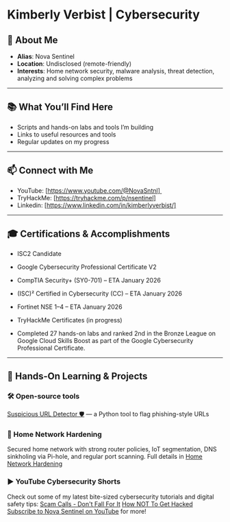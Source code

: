 # Kimberly Verbist | Cybersecurity 


## 📜 About Me
- **Alias**: Nova Sentinel
- **Location**: Undisclosed (remote-friendly)
- **Interests**: Home network security, malware analysis, threat detection, analyzing and solving complex problems

---


## 📚 What You’ll Find Here  

- Scripts and hands-on labs and tools I’m building  
- Links to useful resources and tools  
- Regular updates on my progress

---


## 📫 Connect with Me  

- YouTube: [https://www.youtube.com/@NovaSntnl] 
- TryHackMe: [https://tryhackme.com/p/nsentinel]
- Linkedin: [https://www.linkedin.com/in/kimberlyverbist/]

---


## 🎓 Certifications & Accomplishments
- ISC2 Candidate
- Google Cybersecurity Professional Certificate V2

- CompTIA Security+ (SY0-701) – ETA January 2026
- (ISC)² Certified in Cybersecurity (CC) – ETA January 2026
- Fortinet NSE 1–4 – ETA January 2026
- TryHackMe Certificates (in progress)
- Completed 27 hands-on labs and ranked 2nd in the Bronze League on Google Cloud Skills Boost as part of the Google Cybersecurity Professional Certificate.


---

## 🧪 Hands-On Learning & Projects

### 🛠️ Open-source tools 
[Suspicious URL Detector 🛡️](https://github.com/novasntnl/suspicious-url-detector) — a Python tool to flag phishing-style URLs

### 🔐 Home Network Hardening
Secured home network with strong router policies, IoT segmentation, DNS sinkholing via Pi-hole, and regular port scanning.
Full details in [Home Network Hardening](https://github.com/novasntnl/Home-Network-Hardening)

### ▶️ YouTube Cybersecurity Shorts

Check out some of my latest bite-sized cybersecurity tutorials and digital safety tips:
[Scam Calls - Don't Fall For It](https://www.youtube.com/shorts/zdvIaie7_4k)
[How NOT To Get Hacked](https://www.youtube.com/shorts/jo1mJysPGkg)
[Subscribe to Nova Sentinel on YouTube](https://www.youtube.com/@NovaSntnl) for more!

